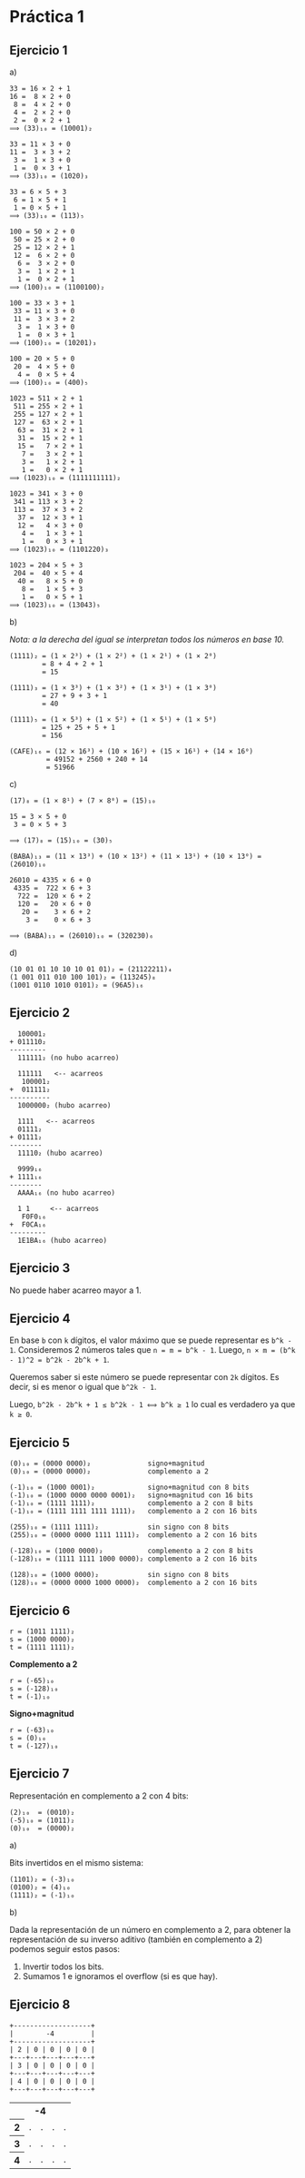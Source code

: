 # Práctica 1

## Ejercicio 1

a)

```
33 = 16 × 2 + 1
16 =  8 × 2 + 0
 8 =  4 × 2 + 0
 4 =  2 × 2 + 0
 2 =  0 × 2 + 1
⟹ (33)₁₀ = (10001)₂
```

```
33 = 11 × 3 + 0
11 =  3 × 3 + 2
 3 =  1 × 3 + 0
 1 =  0 × 3 + 1
⟹ (33)₁₀ = (1020)₃
```

```
33 = 6 × 5 + 3
 6 = 1 × 5 + 1
 1 = 0 × 5 + 1
⟹ (33)₁₀ = (113)₅
```

```
100 = 50 × 2 + 0
 50 = 25 × 2 + 0
 25 = 12 × 2 + 1
 12 =  6 × 2 + 0
  6 =  3 × 2 + 0
  3 =  1 × 2 + 1
  1 =  0 × 2 + 1
⟹ (100)₁₀ = (1100100)₂
```

```
100 = 33 × 3 + 1
 33 = 11 × 3 + 0
 11 =  3 × 3 + 2
  3 =  1 × 3 + 0
  1 =  0 × 3 + 1
⟹ (100)₁₀ = (10201)₃
```

```
100 = 20 × 5 + 0
 20 =  4 × 5 + 0
  4 =  0 × 5 + 4
⟹ (100)₁₀ = (400)₅
```

```
1023 = 511 × 2 + 1
 511 = 255 × 2 + 1
 255 = 127 × 2 + 1
 127 =  63 × 2 + 1
  63 =  31 × 2 + 1
  31 =  15 × 2 + 1
  15 =   7 × 2 + 1
   7 =   3 × 2 + 1
   3 =   1 × 2 + 1
   1 =   0 × 2 + 1
⟹ (1023)₁₀ = (1111111111)₂
```

```
1023 = 341 × 3 + 0
 341 = 113 × 3 + 2
 113 =  37 × 3 + 2
  37 =  12 × 3 + 1
  12 =   4 × 3 + 0
   4 =   1 × 3 + 1
   1 =   0 × 3 + 1
⟹ (1023)₁₀ = (1101220)₃
```

```
1023 = 204 × 5 + 3
 204 =  40 × 5 + 4
  40 =   8 × 5 + 0
   8 =   1 × 5 + 3
   1 =   0 × 5 + 1
⟹ (1023)₁₀ = (13043)₅
```

b)

*Nota: a la derecha del igual se interpretan todos los números en base 10.*

```
(1111)₂ = (1 × 2³) + (1 × 2²) + (1 × 2¹) + (1 × 2⁰)
        = 8 + 4 + 2 + 1
        = 15
```

```
(1111)₃ = (1 × 3³) + (1 × 3²) + (1 × 3¹) + (1 × 3⁰)
        = 27 + 9 + 3 + 1
        = 40
```

```
(1111)₅ = (1 × 5³) + (1 × 5²) + (1 × 5¹) + (1 × 5⁰)
        = 125 + 25 + 5 + 1
        = 156
```

```
(CAFE)₁₆ = (12 × 16³) + (10 × 16²) + (15 × 16¹) + (14 × 16⁰)
         = 49152 + 2560 + 240 + 14
         = 51966
```

c)

```
(17)₈ = (1 × 8¹) + (7 × 8⁰) = (15)₁₀

15 = 3 × 5 + 0
 3 = 0 × 5 + 3

⟹ (17)₈ = (15)₁₀ = (30)₅
```

```
(BABA)₁₃ = (11 × 13³) + (10 × 13²) + (11 × 13¹) + (10 × 13⁰) = (26010)₁₀

26010 = 4335 × 6 + 0
 4335 =  722 × 6 + 3
  722 =  120 × 6 + 2
  120 =   20 × 6 + 0
   20 =    3 × 6 + 2
    3 =    0 × 6 + 3

⟹ (BABA)₁₃ = (26010)₁₀ = (320230)₆
```

d)

```
(10 01 01 10 10 10 01 01)₂ = (21122211)₄
(1 001 011 010 100 101)₂ = (113245)₈
(1001 0110 1010 0101)₂ = (96A5)₁₆
```

## Ejercicio 2

```
  100001₂
+ 011110₂
---------
  111111₂ (no hubo acarreo)
```

```
  111111   <-- acarreos
   100001₂
+  011111₂
----------
  1000000₂ (hubo acarreo)
```

```
  1111   <-- acarreos
  01111₂
+ 01111₂
--------
  11110₂ (hubo acarreo)
```

```
  9999₁₆
+ 1111₁₆
--------
  AAAA₁₆ (no hubo acarreo)
```

```
  1 1     <-- acarreos
   F0F0₁₆
+  F0CA₁₆
---------
  1E1BA₁₆ (hubo acarreo)
```

## Ejercicio 3

No puede haber acarreo mayor a 1.

## Ejercicio 4

En base `b` con `k` dígitos, el valor máximo que se puede representar es `b^k - 1`. Consideremos 2 números tales que `n = m = b^k - 1`. Luego, `n × m = (b^k - 1)^2 = b^2k - 2b^k + 1`.

Queremos saber si este número se puede representar con `2k` dígitos. Es decir, si es menor o igual que `b^2k - 1`.

Luego, `b^2k - 2b^k + 1 ≤ b^2k - 1 ⟺ b^k ≥ 1` lo cual es verdadero ya que `k ≥ 0`.

## Ejercicio 5

```
(0)₁₀ = (0000 0000)₂              signo+magnitud
(0)₁₀ = (0000 0000)₂              complemento a 2
```

```
(-1)₁₀ = (1000 0001)₂             signo+magnitud con 8 bits
(-1)₁₀ = (1000 0000 0000 0001)₂   signo+magnitud con 16 bits
(-1)₁₀ = (1111 1111)₂             complemento a 2 con 8 bits
(-1)₁₀ = (1111 1111 1111 1111)₂   complemento a 2 con 16 bits
```

```
(255)₁₀ = (1111 1111)₂            sin signo con 8 bits
(255)₁₀ = (0000 0000 1111 1111)₂  complemento a 2 con 16 bits
```

```
(-128)₁₀ = (1000 0000)₂           complemento a 2 con 8 bits
(-128)₁₀ = (1111 1111 1000 0000)₂ complemento a 2 con 16 bits
```

```
(128)₁₀ = (1000 0000)₂            sin signo con 8 bits
(128)₁₀ = (0000 0000 1000 0000)₂  complemento a 2 con 16 bits
```

## Ejercicio 6

```
r = (1011 1111)₂
s = (1000 0000)₂
t = (1111 1111)₂
```

**Complemento a 2**

```
r = (-65)₁₀
s = (-128)₁₀
t = (-1)₁₀
```

**Signo+magnitud**

```
r = (-63)₁₀
s = (0)₁₀
t = (-127)₁₀
```

## Ejercicio 7

Representación en complemento a 2 con 4 bits:

```
(2)₁₀  = (0010)₂
(-5)₁₀ = (1011)₂
(0)₁₀  = (0000)₂
```

a)

Bits invertidos en el mismo sistema:

```
(1101)₂ = (-3)₁₀
(0100)₂ = (4)₁₀
(1111)₂ = (-1)₁₀
```

b)

Dada la representación de un número en complemento a 2, para obtener la representación de su inverso aditivo (también en complemento a 2) podemos seguir estos pasos:

1. Invertir todos los bits.
2. Sumamos 1 e ignoramos el overflow (si es que hay).

## Ejercicio 8

```
+-------------------+
|        -4         |
+-------------------+
| 2 | 0 | 0 | 0 | 0 |
+---+---+---+---+---+
| 3 | 0 | 0 | 0 | 0 |
+---+---+---+---+---+
| 4 | 0 | 0 | 0 | 0 |
+---+---+---+---+---+
```

<table style="font: monospace">
    <tr>
        <th colspan="5" style="text-align: center;">-4</th>
    </tr>
    <tr>
        <th>2</th>
        <td>.</td>
        <td>.</td>
        <td>.</td>
        <td>.</td>
    </tr>
    <tr>
        <th>3</th>
        <td>.</td>
        <td>.</td>
        <td>.</td>
        <td>.</td>
    </tr>
    <tr>
        <th>4</th>
        <td>.</td>
        <td>.</td>
        <td>.</td>
        <td>.</td>
    </tr>
</table>
